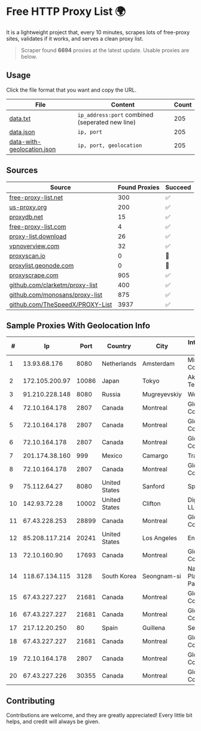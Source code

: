 
# Free HTTP Proxy List 🌍

It is a lightweight project that, every 10 minutes, scrapes lots of free-proxy sites, validates if it works, and serves a clean proxy list.


> Scraper found **6694** proxies at the latest update. Usable proxies are below.

## Usage

Click the file format that you want and copy the URL.


|File|Content|Count|
|----|-------|-----|
|[data.txt](https://raw.githubusercontent.com/themiralay/Proxy-List-World/master/data.txt)|`ip_address:port` combined (seperated new line)|205|
|[data.json](https://raw.githubusercontent.com/themiralay/Proxy-List-World/master/data.json)|`ip, port`|205|
|[data-with-geolocation.json](https://raw.githubusercontent.com/themiralay/Proxy-List-World/master/data-with-geolocation.json)|`ip, port, geolocation`|205|

## Sources

|Source|Found Proxies|Succeed|
|------|-------------|-------|
|[free-proxy-list.net](https://free-proxy-list.net)|300|✅|
|[us-proxy.org](https://www.us-proxy.org)|200|✅|
|[proxydb.net](http://proxydb.net)|15|✅|
|[free-proxy-list.com](https://free-proxy-list.com/?page=&port=&type%5B%5D=http&type%5B%5D=https&up_time=0&search=Search)|4|✅|
|[proxy-list.download](https://www.proxy-list.download/HTTP)|26|✅|
|[vpnoverview.com](https://vpnoverview.com/privacy/anonymous-browsing/free-proxy-servers)|32|✅|
|[proxyscan.io](https://www.proxyscan.io)|0|🚫|
|[proxylist.geonode.com](https://proxylist.geonode.com/api/proxy-list?limit=300&page=1&sort_by=lastChecked&sort_type=desc&protocols=http,https)|0|🚫|
|[proxyscrape.com](https://api.proxyscrape.com/v2/?request=displayproxies&protocol=http&timeout=10000&country=all&ssl=all&anonymity=all)|905|✅|
|[github.com/clarketm/proxy-list](https://raw.githubusercontent.com/clarketm/proxy-list/master/proxy-list-raw.txt)|400|✅|
|[github.com/monosans/proxy-list](https://raw.githubusercontent.com/monosans/proxy-list/main/proxies/http.txt)|875|✅|
|[github.com/TheSpeedX/PROXY-List](https://raw.githubusercontent.com/TheSpeedX/PROXY-List/master/http.txt)|3937|✅|


## Sample Proxies With Geolocation Info

|#|Ip|Port|Country|City|Internet Service Provider|
|-|--|----|-------|----|-------------------------|
|1|13.93.68.176|8080|Netherlands|Amsterdam|Microsoft Corporation|
|2|172.105.200.97|10086|Japan|Tokyo|Akamai Technologies|
|3|91.210.228.148|8080|Russia|Mugreyevskiy|Westlan LTD|
|4|72.10.164.178|2807|Canada|Montreal|GloboTech Communications|
|5|72.10.164.178|2807|Canada|Montreal|GloboTech Communications|
|6|72.10.164.178|2807|Canada|Montreal|GloboTech Communications|
|7|201.174.38.160|999|Mexico|Camargo|Transtelco Inc|
|8|72.10.164.178|2807|Canada|Montreal|GloboTech Communications|
|9|75.112.64.27|8080|United States|Sanford|Spectrum|
|10|142.93.72.28|10002|United States|Clifton|DigitalOcean, LLC|
|11|67.43.228.253|28899|Canada|Montreal|GloboTech Communications|
|12|85.208.117.214|20241|United States|Los Angeles|Enzu Inc|
|13|72.10.160.90|17693|Canada|Montreal|GloboTech Communications|
|14|118.67.134.115|3128|South Korea|Seongnam-si|Naver Business Platform Asia Pacific Pte. Ltd.|
|15|67.43.227.227|21681|Canada|Montreal|GloboTech Communications|
|16|67.43.227.227|21681|Canada|Montreal|GloboTech Communications|
|17|217.12.20.250|80|Spain|Guillena|Secondary Node|
|18|67.43.227.227|21681|Canada|Montreal|GloboTech Communications|
|19|72.10.164.178|2807|Canada|Montreal|GloboTech Communications|
|20|67.43.227.226|30355|Canada|Montreal|GloboTech Communications|



## Contributing

Contributions are welcome, and they are greatly appreciated! Every
little bit helps, and credit will always be given.

